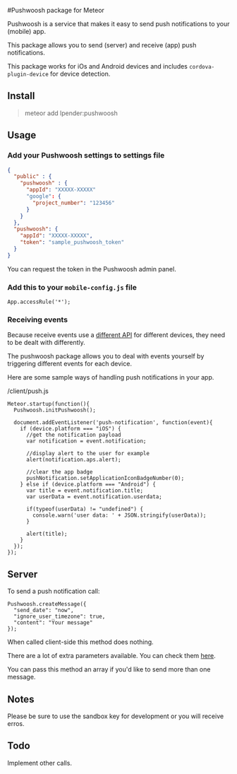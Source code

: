 #Pushwoosh package for Meteor

Pushwoosh is a service that makes it easy to send push notifications to your (mobile) app.

This package allows you to send (server) and receive (app) push notifications.

This package works for iOs and Android devices and includes
`cordova-plugin-device` for device detection.

## Install

> meteor add lpender:pushwoosh

## Usage

### Add your Pushwoosh settings to settings file

```json
{
  "public" : {
    "pushwoosh" : {
      "appId": "XXXXX-XXXXX"
      "google": {
        "project_number": "123456"
      }
    }
  },
  "pushwoosh": {
    "appId": "XXXXX-XXXXX",
    "token": "sample_pushwoosh_token"
  }
}
```

You can request the token in the Pushwoosh admin panel.

### Add this to your `mobile-config.js` file

```
App.accessRule('*');
```

### Receiving events

Because receive events use a
[different API](http://docs.pushwoosh.com/docs/cordova-phonegap) for different
devices, they need to be dealt with differently.

The pushwoosh package allows you to deal with events yourself by triggering
different events for each device.

Here are some sample ways of handling push notifications in your app.

/client/push.js

    Meteor.startup(function(){
      Pushwoosh.initPushwoosh();

      document.addEventListener('push-notification', function(event){
        if (device.platform === "iOS") {
          //get the notification payload
          var notification = event.notification;

          //display alert to the user for example
          alert(notification.aps.alert);

          //clear the app badge
          pushNotification.setApplicationIconBadgeNumber(0);
        } else if (device.platform === "Android") {
          var title = event.notification.title;
          var userData = event.notification.userdata;

          if(typeof(userData) != "undefined") {
            console.warn('user data: ' + JSON.stringify(userData));
          }

          alert(title);
        }
      });
    });

## Server

To send a push notification call:

    Pushwoosh.createMessage({
      "send_date": "now",
      "ignore_user_timezone": true,
      "content": "Your message"
    });

When called client-side this method does nothing.

There are a lot of extra parameters available. You can check them [here](https://www.pushwoosh.com/programming-push-notification/pushwoosh-push-notification-remote-api/).

You can pass this method an array if you'd like to send more than one message.

## Notes

Please be sure to use the sandbox key for development or you will receive erros.

## Todo

Implement other calls.
